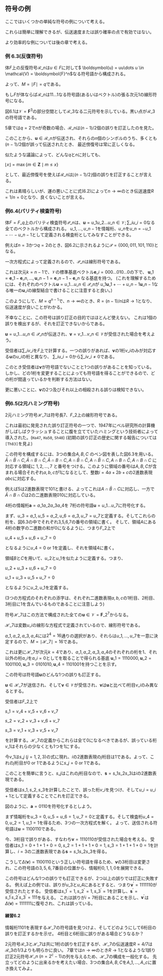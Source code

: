 ## 符号の例

ここではいくつかの単純な符号の例について考える。

これらは簡単に理解できるが、伝送速度または誤り確率の点で有効ではない。

より効率的な例については後の章で考える。

### 例 6.3(反復符号)

体$F$上の反復符号$\mathcal{R}\_n$は$u \in F$に対して$ \boldsymbol{u} = uu\dots u \in \mathcal{V} = \boldsymbol{F}^n$なる符号語から構成される。

よって、$M = \mid F \mid = q$である。

もし$F$が体ならば$\mathcal{R}\_n$は$11\dots 1$なる符号語(あるいはベクトル)の張る次元$1$の線形符号になる。

図6.1は$\mathcal{V} = \boldsymbol{F}^3$の部分空間として$\mathcal{R}\_3$なる二元符号を示している。黒い点が$\mathcal{R}\_3$の符号語である。

5章では$q = 2$で$n$が奇数の場合、$\mathcal{R}\_n$は$(n -1) /2$個の誤りを訂正したのを見た。

このことから、$\boldsymbol{u} \in \mathcal{R}\_n$が伝送され、それらの$n$個のシンボルのうち、多くとも$(n-1)/2$個が誤って伝送されたとき、
最近傍復号は常に正しくなる。

似たような議論によって、どんな$q$と$n$に対しても、

$\lfloor x \rfloor = \max {\lbrace m \in \boldsymbol{Z} \mid m \leq x \rbrace}$

として、最近傍復号を使えば$\mathcal{R}\_n$は$\lfloor (n - 1) / 2 \rfloor$個の誤りを訂正することが言える。

これは素晴らしいが、運の悪いことに式(6.2)によって$n \rightarrow \infty$のとき伝送速度$R = 1 / n = 0$となり、良くないことが言える。

### 例6.4(パリティ検査符号)

体$F = F\_q$上のパリティ検査符号$\mathcal{P}\_n$は、$\boldsymbol{u} = u\_1 u\_2 \dots u\_n \in \mathcal{V} ; \sum\_{i} u\_i = 0$なる全てのベクトルから構成される。
$u\_1, \dots , u\_{n-1}$を情報桁、$u\_n$を$u\_n = - u\_1 - \cdots - u\_{n-1}$として定義される検査桁としてみなすことができる。

例えば$n=3$かつ$q=2$のとき、図6.2に示されるように$\mathcal{P} = \lbrace 000, 011, 101,110 \rbrace$となる。

一次方程式によって定義されるので、$\mathcal{P}\_n$は線形符号である。

これは次元$k = n - 1$で、$\mathcal{V}$の標準基底ベクトル$\boldsymbol{e}\_i = 000\dots 010 \dots 0$の下で、
$\boldsymbol{u}\_1 = \boldsymbol{e}\_1 - \boldsymbol{e}\_n , \dots , \boldsymbol{u}\_{n-1} = \boldsymbol{e}\_{n-1} - \boldsymbol{e}\_n$
なる基底を持つ。
(これを理解するためには、それぞれのベクトル$\boldsymbol{u} = u\_1 \dots u\_n \in \mathcal{P}\_n$が
$u\_1 \boldsymbol{u}\_1 + \cdots + u\_{n-1} \boldsymbol{u}\_{n-1}$なる唯一の$\boldsymbol{u}\_i$の線型結合で書けることに注意すると良い。)

このようにして、$M = q^{n-1}$で、$n \rightarrow \infty$のとき、$R = (n-1)/n$は$R \rightarrow 1$となり、伝送速度が良いことがわかる。

不幸なことに、この符号は誤り訂正の目的ではほとんど使えない。 これは1個の誤りを検出するが、それを訂正できないからである。

$\boldsymbol{u} = u\_1 \dots u\_n \in \mathcal{P}\_n$が伝送され、$\boldsymbol{v} = v\_1 \dots v\_n \in \mathcal{V}$が受信された場合を考えよう。

受信者は$\sum\_i v\_i$を$F$上で計算する。一つの誤りがあれば、$\boldsymbol{v}$の1桁$v\_i$のみが対応する$\boldsymbol{u}$の$u\_i$の桁と異なり、
$\sum\_i u\_i = 0$から$\sum\_i v\_i \neq 0$である。

このとき受信者は$\boldsymbol{v}$が符号語でないことと1つの誤りがあることを知っている。
しかし、どの1桁を変更することによっても符号語を得ることができるので、どの桁が間違っているかを判断する方法はない。

更に悪いことに、$\boldsymbol{v}$の2つ及びそれ以上の相殺される誤りは検知できない。

### 例6.5(2元ハミング符号)

2元ハミング符号$\mathcal{H}\_7$は符号長$7$、$F\_2$上の線形符号である。

これは最初に発見された誤り訂正符号の一つで、1947年にベル研究所の計算機がしばしばクラッシュすることに腹を立てていたハミングという技術者によって導入された。(`Ha47`, `Ha50`, `Sh48`)
(初期の誤り訂正の歴史に関する報告については`[Th83]`を見よ)

この符号を構成するには、$3$つの集合$A,B,C$ のベン図を表した図6.3を用いる。$\bar A \cap \bar B \cap C, \bar A \cap B \cap \bar C, \bar A \cap B \cap C, A \cap \bar B \cap \bar C, A \cap \bar B \cap C, A \cap B \cap \bar C, A \cap B \cap C$
に対応する領域に $1, 2, \dots , 7$ と番号をつける。このように領域の番号$i$は$A,B,C$が含まれる場合それぞれ$a, b, c$が1になるとして、整数$i = 4 a + 2 b + c$の2進数表現$abc$に対応する。

例えば$5$は2進数表現で$101$と書ける、よってこれは$A \cap \bar B \cap C$に対応し、一方で$\bar A \cap B \cap \bar C$は$2$の二進数表現$010$に対応している。

4桁の情報桁$\boldsymbol{a} = a\_1 a\_2 a\_3 a\_4$を $7$桁の符号語$\boldsymbol{u} = u\_1 \dots u\_7$に符号化する。

まず、$u\_3 = a\_1, u\_5 = a\_2, u\_6 = a\_3, u\_7 = u\_7$と定義する。そしてこれらの桁を、図6.3の中でそれぞれ3,5,6,7の番号の領域に書く。
そして、領域$A$にある4桁の数字の二進数の和が$0$になるように、つまり$F\_2$上で

$u\_4 + u\_5 + u\_ 6 + u\_7 = 0$

となるように$u\_4 = 0 \ \text{or} \  1$を定義し、それを領域$4$に書く。

領域$B$と$C$を用いて、$u\_2$と$u\_1$を似たように定義する。つまり、

$u\_2 + u\_3 + u\_6 + u\_7 = 0$

$u\_1 + u\_3 + u\_5 + u\_7 = 0$

となるように$u\_2, u\_1$を定義する。

(3つの方程式のそれぞれの添字は、それぞれ二進数表現$a,b,c$の1桁目、2桁目、3桁目に$1$を含んでいるものであることに注意しよう)

符号$\mathcal{H}\_7$はこの方法で構成された全ての$\boldsymbol{u} \in \mathcal{V} = \boldsymbol{F}\_2^7$からなる。

$\mathcal{H}\_7$は変数$u\_i$の線形な方程式で定義されているので、線形符号である。

$a\_1, a\_2, a\_3, a\_4$には$2^4 = 16$通りの選択があり、それらは$u\_1, \dots ,u\_7$を一意に決定するので、$M = \mid \mathcal{H}\_7 \mid = 16$である。

これは更に$\mathcal{H}\_7$が次元$k = 4$であり、$a\_1, a\_2, a\_3, a\_4$のそれぞれの桁を$1$、それ以外の桁$a\_i$を$a\_i = 0$としてを取ることで得られる基底
$\boldsymbol{u}\_1 = 1110000, \boldsymbol{u}\_2 = 1001100, \boldsymbol{u}\_3 = 0101010, \boldsymbol{u}\_4 = 1101001$を持つことを示す。

この符号は符号語$\boldsymbol{u}$のどんな1つの誤りも訂正する。

$\boldsymbol{u} \in \mathcal{H}\_7$が送信され、そして$\boldsymbol{v} \in \mathcal{V}$が受信され、$\boldsymbol{v}$は$\boldsymbol{u}$と比べて$i$桁目$v\_i$のみ異なるとする。

受信者は$F\_2$上で

$s\_1 = v\_4 + v\_5 + v\_6 + v\_7$

$s\_2 = v\_2 + v\_3 + v\_6 + v\_7$

$s\_3 = v\_1 + v\_3 + v\_5 + v\_7$

を計算する。$\mathcal{H}\_7$の定義からこれらは全て$0$になるべきであるが、誤っている桁$v\_1$はそれらの少なくとも1つを$1$にする。

今$v\_1$は$s\_j \ (j = 1,2,3)$の式に現れ、$i$の2進数表現の$j$桁目は$1$である。よって、これの$j$桁目が$0 \ \text{or}\ 1$であるように$s\_j = 0 \ \text{or} \ 1$である。

このことを簡単に言うと、$s\_j$はこれの$j$桁目なので、$\boldsymbol{s} = s\_1 s\_2 s\_3$は$i$の2進数表現である。

受信者は$s\_1, s\_2, s\_3$を計算したことで、誤った桁$v\_i$を見つけ、そして$u\_i = u\_i + 1$として定義することでこれを訂正できる。

図のように、$\boldsymbol{a} = 0110$を符号化するとしよう。

まず情報桁を$u\_3 = 0, u\_5 = u\_6 = 1, u\_7 = 0$と定義する。そして検査桁$u\_4 = 0, u\_2 = 1, u\_1 = 1$を得るため、3つの一次方程式を解く。
よって、送信される符号語は$\boldsymbol{u} = 1100110$である。

今、3桁目で誤りがある、すなわち$\boldsymbol{v} = 1110110$が受信された場合を考える。
受信者は$s\_1 = 0 + 1 + 1 + 0 = 0 , s\_2 = 1 + 1 + 1 + 0 = 1, s\_3 = 1 + 1 + 1 + 0 = 1$を計算し、$i = 3$の二進数表現である$\boldsymbol{s} = s\_1 s\_2 s\_3$を得る。 

こうして$\Delta (\boldsymbol{v}) = 1100110$という正しい符号語を得るため、$\boldsymbol{v}$の3桁目は変更され、この符号語の$3,5,6,7$番目の位置から、情報桁$0, 1, 1, 0$を展開できる。

この符号はどんな1つの誤りでも訂正できるが、2つ以上の誤りでは訂正に失敗する。
例えば上の例では、誤りが$u\_3$と$u\_4$にあるとすると、つまり$\boldsymbol{v}^\prime = 1111110$が受信されたとする。
受信者は$s\_1^\prime = 1, s\_2^\prime = 1 , s\_3^\prime = 1$を計算し、$\boldsymbol{s}^\prime = s\_1^\prime s\_2^\prime s\_3^\prime = 111$を与える。
これは誤りが$i = 7$桁目にあることを示し、$\boldsymbol{v}^\prime$は$\Delta (\boldsymbol{v}) = 1111111$に復号され、これは誤っている。

#### 練習6.2

情報桁$1101$を表現する$\mathcal{H}\_7$の符号語を見つけよ、そしてどのようにして6桁目の誤りを訂正するかを示せ。
4桁目と6桁目に誤りがある場合どうなるか？

2元符号$\mathcal{R}\_3$と$\mathcal{H}\_7$は共に1桁の誤りを訂正するが、$\mathcal{H}\_7$の伝送速度$R = 4/7$は$\mathcal{R}\_3$の$1/3$よりも明らかに良い。
7章では$n \rightarrow \infty$のとき$R \rightarrow 1$となるような1誤り訂正2元符号$\mathcal{H}\_n \ (n = 2^c -1)$の列を与えるため、$\mathcal{H}\_7$の構成を一般化する。
先立ってどのように出来るかを考えたい場合、3つの集合$A,B,C$を$A\_1 , \dots , A\_c$に置き換えてみよ。
